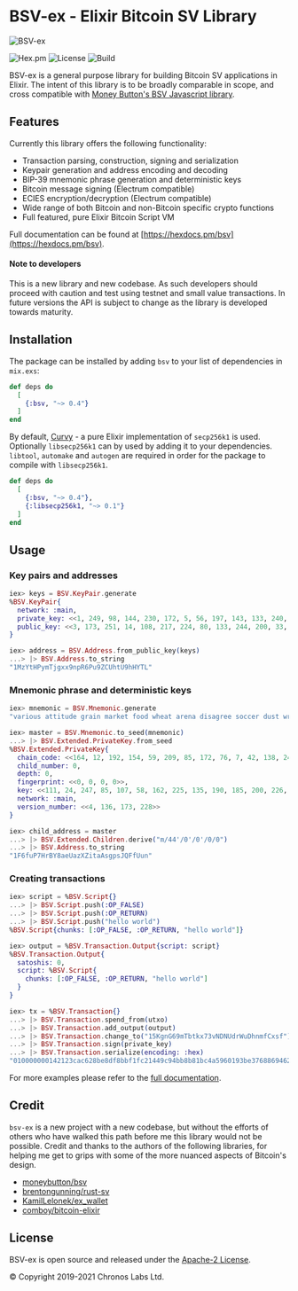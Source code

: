# BSV-ex - Elixir Bitcoin SV Library

![BSV-ex](https://github.com/libitx/bsv-ex/raw/master/media/poster.png)

![Hex.pm](https://img.shields.io/hexpm/v/bsv?color=informational)
![License](https://img.shields.io/github/license/libitx/bsv-ex?color=informational)
![Build](https://img.shields.io/github/workflow/status/libitx/bsv-ex/Elixir%20CI)

BSV-ex is a general purpose library for building Bitcoin SV applications in Elixir. The intent of this library is to be broadly comparable in scope, and cross compatible with [Money Button's BSV Javascript library](https://github.com/moneybutton/bsv).

## Features

Currently this library offers the following functionality:

* Transaction parsing, construction, signing and serialization
* Keypair generation and address encoding and decoding
* BIP-39 mnemonic phrase generation and deterministic keys
* Bitcoin message signing (Electrum compatible)
* ECIES encryption/decryption (Electrum compatible)
* Wide range of both Bitcoin and non-Bitcoin specific crypto functions
* Full featured, pure Elixir Bitcoin Script VM

Full documentation can be found at [https://hexdocs.pm/bsv](https://hexdocs.pm/bsv).

#### Note to developers

This is a new library and new codebase. As such developers should proceed with caution and test using testnet and small value transactions. In future versions the API is subject to change as the library is developed towards maturity.

## Installation

The package can be installed by adding `bsv` to your list of dependencies in `mix.exs`:

```elixir
def deps do
  [
    {:bsv, "~> 0.4"}
  ]
end
```

By default, [Curvy](https://hexdocs.pm/curvy) - a pure Elixir implementation of `secp256k1` is used. Optionally `libsecp256k1` can by used by adding it to your dependencies. `libtool`, `automake` and `autogen` are required in order for the package to compile with `libsecp256k1`.

```elixir
def deps do
  [
    {:bsv, "~> 0.4"},
    {:libsecp256k1, "~> 0.1"}
  ]
end
```

## Usage

### Key pairs and addresses

```elixir
iex> keys = BSV.KeyPair.generate
%BSV.KeyPair{
  network: :main,
  private_key: <<1, 249, 98, 144, 230, 172, 5, 56, 197, 143, 133, 240, 144, 223, 25, 32, 55, 42, 159, 26, 128, 66, 149, 49, 235, 179, 116, 11, 209, 235, 240, 163>>,
  public_key: <<3, 173, 251, 14, 108, 217, 224, 80, 133, 244, 200, 33, 191, 137, 80, 62, 141, 133, 166, 201, 224, 141, 101, 152, 144, 92, 237, 54, 220, 131, 58, 26, 4>>
}

iex> address = BSV.Address.from_public_key(keys)
...> |> BSV.Address.to_string
"1MzYtHPymTjgxx9npR6Pu9ZCUhtU9hHYTL"
```

### Mnemonic phrase and deterministic keys

```elixir
iex> mnemonic = BSV.Mnemonic.generate
"various attitude grain market food wheat arena disagree soccer dust wrestle auction fiber wrestle sort wonder vital gym ill word amazing sniff have biology"

iex> master = BSV.Mnemonic.to_seed(mnemonic)
...> |> BSV.Extended.PrivateKey.from_seed
%BSV.Extended.PrivateKey{
  chain_code: <<164, 12, 192, 154, 59, 209, 85, 172, 76, 7, 42, 138, 247, 125, 161, 30, 135, 25, 124, 160, 170, 234, 126, 162, 228, 146, 135, 232, 67, 181, 219, 91>>,
  child_number: 0,
  depth: 0,
  fingerprint: <<0, 0, 0, 0>>,
  key: <<111, 24, 247, 85, 107, 58, 162, 225, 135, 190, 185, 200, 226, 131, 68, 152, 159, 111, 232, 166, 21, 211, 235, 180, 140, 190, 109, 39, 31, 33, 107, 17>>,
  network: :main,
  version_number: <<4, 136, 173, 228>>
}

iex> child_address = master
...> |> BSV.Extended.Children.derive("m/44'/0'/0'/0/0")
...> |> BSV.Address.to_string
"1F6fuP7HrBY8aeUazXZitaAsgpsJQFfUun"
```

### Creating transactions

```elixir
iex> script = %BSV.Script{}
...> |> BSV.Script.push(:OP_FALSE)
...> |> BSV.Script.push(:OP_RETURN)
...> |> BSV.Script.push("hello world")
%BSV.Script{chunks: [:OP_FALSE, :OP_RETURN, "hello world"]}

iex> output = %BSV.Transaction.Output{script: script}
%BSV.Transaction.Output{
  satoshis: 0,
  script: %BSV.Script{
    chunks: [:OP_FALSE, :OP_RETURN, "hello world"]
  }
}

iex> tx = %BSV.Transaction{}
...> |> BSV.Transaction.spend_from(utxo)
...> |> BSV.Transaction.add_output(output)
...> |> BSV.Transaction.change_to("15KgnG69mTbtkx73vNDNUdrWuDhnmfCxsf")
...> |> BSV.Transaction.sign(private_key)
...> |> BSV.Transaction.serialize(encoding: :hex)
"010000000142123cac628be8df8bbf1fc21449c94bb8b81bc4a5960193be37688694626f49000000006b483045022100df13af549e5f6a23f70e0332856a0934a6fbbf7edceb19b15cafd8d3009ce12f02205ecf6b0f9456354de7c0b9d6b8877dac896b72edd9f7e3881b5ac69c82c03aac41210296207d8752d01b1cf8de77d258c02dd7280edc2bce9b59023311bbd395cbe93affffffff0100000000000000000e006a0b68656c6c6f20776f726c6400000000"
```

For more examples please refer to the [full documentation](https://hexdocs.pm/bsv).

## Credit

`bsv-ex` is a new project with a new codebase, but without the efforts of others who have walked this path before me this library would not be possible.
Credit and thanks to the authors of the following libraries, for helping me get to grips with some of the more nuanced aspects of Bitcoin's design.

* [moneybutton/bsv](https://github.com/moneybutton/bsv)
* [brentongunning/rust-sv](https://github.com/brentongunning/rust-sv)
* [KamilLelonek/ex_wallet](https://github.com/KamilLelonek/ex_wallet)
* [comboy/bitcoin-elixir](https://github.com/comboy/bitcoin-elixir)

## License

BSV-ex is open source and released under the [Apache-2 License](https://github.com/libitx/bsv-elixir/blob/master/LICENSE).

© Copyright 2019-2021 Chronos Labs Ltd.